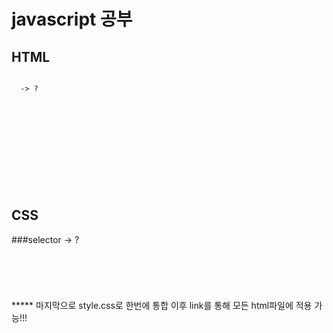 # javascript 공부


## HTML


<pre>
<code>
<!dochtml>  -> ?
  
    <head>
      <meta charset="uft-8">
    </head>
    <body>

    </body>
 
</pre>
</code>


## CSS

###selector -> ?
<pre>
<code>
<style>
  a {
    border
    margin
    padding
    contents
    font-size
    color
  }
  #grid{
    display: block or inline;
    grid-templates-column?: -> ?
  }
  .asd{
  
  이게 id? 였나?
  }
  
</style>
</code>
</pre>
*****
마지막으로 style.css로 한번에 통합   
이후 link를 통해 모든 html파일에 적용 가능!!!
